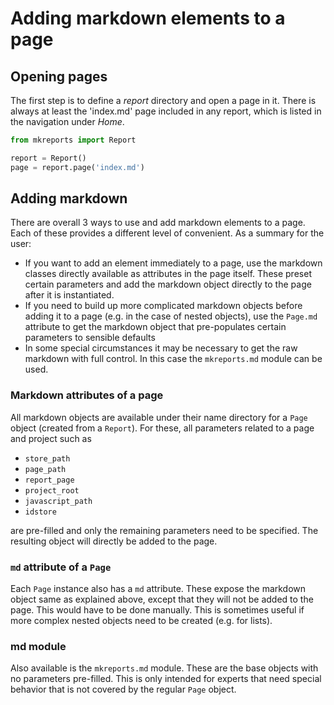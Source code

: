 # Adding markdown elements to a page

## Opening pages

The first step is to define a *report* directory and open a page in it.
There is always at least the 'index.md' page included in any report,
which is listed in the navigation under *Home*.

```python
from mkreports import Report

report = Report()
page = report.page('index.md')
```

## Adding markdown

There are overall 3 ways to use and add markdown elements to a page.
Each of these provides a different level of convenient. As a summary
for the user:

- If you want to add an element immediately to a page, use the markdown
  classes directly available as attributes in the page itself. These
  preset certain parameters and add the markdown object directly to the
  page after it is instantiated.
- If you need to build up more complicated markdown objects before adding
  it to a page (e.g. in the case of nested objects), use the `Page.md` attribute
  to get the markdown object that pre-populates certain parameters to
  sensible defaults
- In some special circumstances it may be necessary to get the raw markdown
  with full control. In this case the `mkreports.md` module can be used.

### Markdown attributes of a page

All markdown objects are available under their name directory for a
`Page` object (created from a `Report`). For these, all parameters related to
a page and project such as

- `store_path`
- `page_path`
- `report_page`
- `project_root`
- `javascript_path`
- `idstore`

are pre-filled and only the remaining parameters need to be specified.
The resulting object will directly be added to the page.

### `md` attribute of a `Page`

Each `Page` instance also has a `md` attribute. These expose the markdown
object same as explained above, except that they will not be added to the page.
This would have to be done manually. This is sometimes useful if more
complex nested objects need to be created (e.g. for lists).

### md module

Also available is the `mkreports.md` module. These are the base objects
with no parameters pre-filled. This is only intended for experts that need
special behavior that is not covered by the regular `Page` object.
